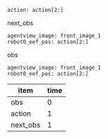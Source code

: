     action: action[2:]
next_obs

    agentview_image: front_image_1
    robot0_eef_pos: action[2:]
obs

    agentview_image: front_image_1
    robot0_eef_pos: action[2:]

|item|time|
|----|----|
|obs|0|
|action|1|
|next_obs|1|